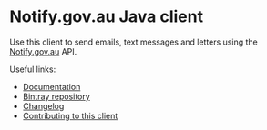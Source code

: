 # Notify.gov.au Java client

Use this client to send emails, text messages and letters using the [Notify.gov.au](https://notify.gov.au) API.

Useful links:

- [Documentation](https://docs.notifications.service.gov.uk/java.html)
- [Bintray repository](https://bintray.com/notify-infra)
- [Changelog](https://github.com/govau/notify-client-java/blob/master/CHANGELOG.md)
- [Contributing to this client](https://github.com/govau/notify-client-java/blob/master/CONTRIBUTING.md)
